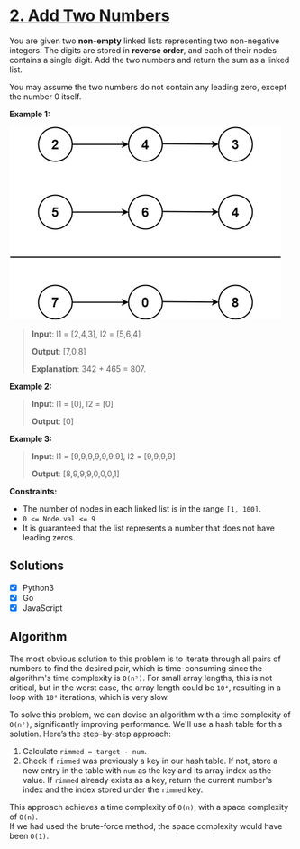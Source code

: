# [2. Add Two Numbers](https://leetcode.com/problems/add-two-numbers/ "Problem")

You are given two **non-empty** linked lists representing two non-negative integers. The digits are stored in 
**reverse order**, and each of their nodes contains a single digit. Add the two numbers and 
return the sum as a linked list.

You may assume the two numbers do not contain any leading zero, except the number 0 itself.

**Example 1:**

![Описание изображения](img.png) 
> **Input**: l1 = [2,4,3], l2 = [5,6,4]
> 
> **Output**: [7,0,8]
> 
> **Explanation**: 342 + 465 = 807.

**Example 2:**
> **Input**: l1 = [0], l2 = [0]
> 
> **Output**: [0]

**Example 3:**
> **Input**: l1 = [9,9,9,9,9,9,9], l2 = [9,9,9,9]
> 
> **Output**: [8,9,9,9,0,0,0,1]

**Constraints:**
+ The number of nodes in each linked list is in the range ```[1, 100]```.
+ ```0 <= Node.val <= 9```
+ It is guaranteed that the list represents a number that does not have leading zeros.

## Solutions
- [x] Python3
- [x] Go
- [x] JavaScript

## Algorithm

The most obvious solution to this problem is to iterate through all pairs of numbers to find the desired pair, which is time-consuming since the algorithm's time complexity is ```O(n²)```. For small array lengths, this is not critical, but in the worst case, the array length could be ```10⁴```, resulting in a loop with ```10⁸``` iterations, which is very slow.

To solve this problem, we can devise an algorithm with a time complexity of ```O(n²)```, significantly improving performance. We'll use a hash table for this solution. Here’s the step-by-step approach:
1) Calculate `rimmed = target - num`.
2) Check if `rimmed` was previously a key in our hash table. If not, store a new entry in the table with `num` as the key and its array index as the value. If `rimmed` already exists as a key, return the current number's index and the index stored under the `rimmed` key.

This approach achieves a time complexity of ```O(n)```, with a space complexity of ```O(n)```.  
If we had used the brute-force method, the space complexity would have been ```O(1)```.